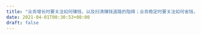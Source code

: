 ```yaml
---
title: "业务增长时要关注如何赚钱，以及扫清赚钱道路的阻碍；业务稳定时要关注如何省钱，以及对外输出提升影响力"
date: 2021-04-01T00:30:53+08:00
draft: false
---
```


